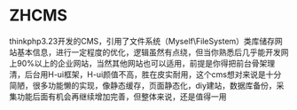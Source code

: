 # ZHCMS
thinkphp3.23开发的CMS，引用了文件系统（Myself\FileSystem）类库储存网站基本信息，进行一定程度的优化，逻辑虽然有点绕，但当你熟悉后几乎能开发网上90%以上的企业网站，当然其他网站也可以适用，前提是你得把前台骨架理清，后台用H-ui框架，H-ui颜值不高，胜在皮实耐用，这个cms想对来说是十分简陋，很多功能懒的实现，像静态缓存，页面静态化，diy建站，数据库备份，采集功能后面有机会再继续增加完善，但整体来说，还是值得一用
